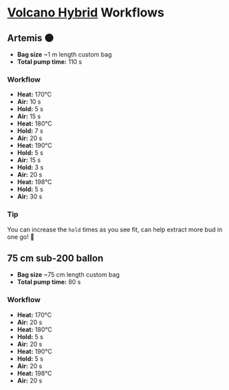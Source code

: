# [Volcano Hybrid](https://www.storz-bickel.com/en/volcanohybrid) Workflows
## Artemis 🌑
- **Bag size** ~1 m length custom bag
- **Total pump time:** 110 s

### Workflow
- **Heat:** 170°C
- **Air:** 10 s
- **Hold:** 5 s
- **Air:** 15 s
- **Heat:** 180°C
- **Hold:** 7 s
- **Air:** 20 s
- **Heat:** 190°C
- **Hold:** 5 s
- **Air:** 15 s
- **Hold:** 3 s
- **Air:** 20 s
- **Heat:** 198°C
- **Hold:** 5 s
- **Air:** 30 s

### Tip
You can increase the `hold` times as you see fit, can help extract more bud in one go! 🍁

## 75 cm sub-200 ballon
- **Bag size** ~75 cm length custom bag
- **Total pump time:** 80 s

### Workflow
- **Heat:** 170°C
- **Air:** 20 s
- **Heat:** 180°C
- **Hold:** 5 s
- **Air:** 20 s
- **Heat:** 190°C
- **Hold:** 5 s
- **Air:** 20 s
- **Heat:** 198°C
- **Air:** 20 s
